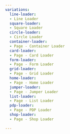 ```yaml
---
variations:
  line-loader:
  - Line Loader
  square-loader:
  - Square Loader
  circle-loader:
  - Circle Loader
  container-loader:
  - Page - Container Loader
  card-loader:
  - Page - Card Loader
  form-loader:
  - Page - Form Loader
  grid-loader:
  - Page - Grid Loader
  home-loader:
  - Page - Home Loader
  jumper-loader:
  - Page - Jumper Loader
  list-loader:
  - Page - List Loader
  pdp-loader:
  - Page - PDP Loader
  shop-loader:
  - Page - Shop Loader
  
---
```

